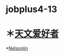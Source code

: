 # jobplus4-13

＊[天文爱好者](https://github.com/shiyanlou)
=======
*[Nelsonlin](https://github.com/Nelsonlin032)

